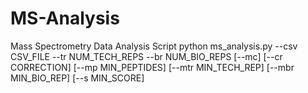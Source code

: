 # MS-Analysis
Mass Spectrometry Data Analysis Script
python ms_analysis.py --csv CSV_FILE --tr NUM_TECH_REPS --br NUM_BIO_REPS [--mc] [--cr CORRECTION] [--mp MIN_PEPTIDES] [--mtr MIN_TECH_REP] [--mbr MIN_BIO_REP] [--s MIN_SCORE]

